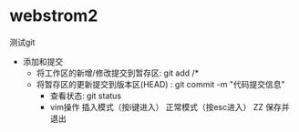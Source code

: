 # webstrom2
测试git
* 添加和提交
	* 将工作区的新增/修改提交到暂存区: git add <filename>/*
	* 将暂存区的更新提交到版本区(HEAD) : git commit -m "代码提交信息"
		* 查看状态: git status
		* vim操作
			插入模式（按i键进入）
			正常模式（按esc进入）
			ZZ 保存并退出
